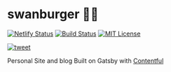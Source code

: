 # swanburger 🦢🍔

[![Netlify Status](https://api.netlify.com/api/v1/badges/ea955b59-83c4-4caa-833f-a74516099db4/deploy-status)](https://app.netlify.com/sites/swanburger/deploys)
[![Build Status][build-badge]][build]
[![MIT License][license-badge]][license]

[![tweet][tweet-badge]][tweet]

Personal Site and blog
Built on Gatsby with [Contentful](https://www.contentful.com)


<!-- badges -->
[build-badge]: https://img.shields.io/circleci/project/github/jeremyswann/swanburger/master.svg?style=flat-square
[build]: https://circleci.com/gh/jeremyswann/swanburger
[coverage-badge]: https://img.shields.io/codecov/c/github/jeremyswann/swanburger.svg?style=flat-square
[coverage]: https://codecov.io/github/jeremyswann/swanburger
[license-badge]: https://img.shields.io/npm/l/swanburger.svg?style=flat-square
[license]: https://opensource.org/licenses/MIT
[coc-badge]: https://img.shields.io/badge/code%20of-conduct-ff69b4.svg?style=flat-square
[coc]: https://github.com/jeremyswann/swanburger/blob/master/CODE_OF_CONDUCT.md
[tweet-badge]: https://img.shields.io/badge/tweet-%23jeremyswann-blue.svg?style=flat-square&colorB=1DA1F2&logo=data:image/png;base64,iVBORw0KGgoAAAANSUhEUgAAABgAAAAUCAYAAACXtf2DAAAAAXNSR0IArs4c6QAAAaRJREFUOBGtlM8rBGEYx3cWtRHJRaKcuMtBSitxkCQ3LtzkP9iUUu5ODspRHLhRLtq0FxeicEBC2cOivcge%2FMgan3fNM8bbzL4zm6c%2BPT%2Fe7%2FO8887svrFYBWbbtgWzsAt3sAcpqJFxxF1QV8oJFqFPFst5dLWQAT87oTgPB7DtziFRT1EA4yZolsFkhwjGYFRO8Op0KD8HVe7unoB6PRTBZG8IctAmG1xrHcfkQ2B55sfI%2ByGMXSBqV71xZ8CWdxBxN6ThFuECDEAL%2Bc9HIzDYumVZ966GZnX0SzCZvEqTbkaGywkyFE6hKAsBPhFQ18uPUqh2ggJ%2BUor%2F4M%2F%2FzOC8g6YzR1i%2F8g4vvSI%2ByD7FFNjexQrjHd8%2BnjABI3AU4Wl16TuF1qANGll81jsi5qu%2Bw6XIsCn4ijhU5FmCJpkV6BGNw410hfSf6JKBQ%2FUFxHGYBnWnmOwDwYQ%2BwzdHqO75HtiAMJfaC7ph32FSRJCENUhDHsLaJkL%2FX4wMF4%2BwA5bgAcrZE4sr0Cu9Jq9fxyrvBHWbNkMD5CEHWTjjT2m6r5D92jfmbbKJEWuMMAAAAABJRU5ErkJggg%3D%3D
[tweet]: https://twitter.com/intent/tweet?text=Check%20out%20jeremyswann!%20https://github.com/jeremyswann/linaria%20%F0%9F%91%8D
